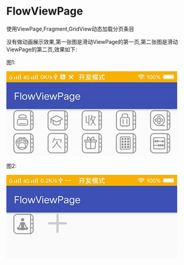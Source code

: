 # FlowViewPage
使用ViewPage,Fragment,GridView动态加载分页条目

没有做动画展示效果,第一张图是滑动ViewPage的第一页,第二张图是滑动ViewPage的第二页,效果如下:

图1:

![image](https://github.com/dgyqll/FlowViewPage/blob/master/app/src/main/res/drawable/page01.jpg)

图2:

![image](https://github.com/dgyqll/FlowViewPage/blob/master/app/src/main/res/drawable/page02.jpg)
